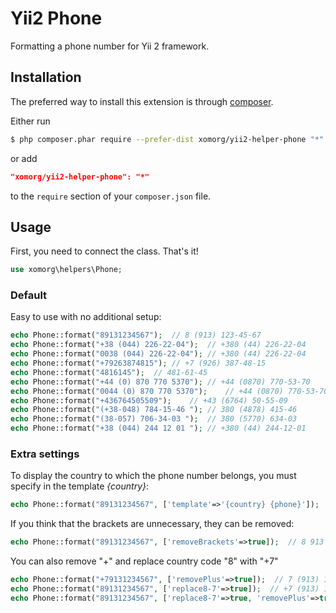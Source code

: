 Yii2 Phone
========================
Formatting a phone number for Yii 2 framework.

Installation
------------

The preferred way to install this extension is through [composer](http://getcomposer.org/download/).

Either run

```bash
$ php composer.phar require --prefer-dist xomorg/yii2-helper-phone "*"
```

or add

```json
"xomorg/yii2-helper-phone": "*"
```

to the `require` section of your `composer.json` file.


Usage
-----

First, you need to connect the class. That's it!

```php
use xomorg\helpers\Phone;
```

### Default

Easy to use with no additional setup:

```php
echo Phone::format("89131234567");  // 8 (913) 123-45-67
echo Phone::format("+38 (044) 226-22-04");  // +380 (44) 226-22-04
echo Phone::format("0038 (044) 226-22-04"); // +380 (44) 226-22-04
echo Phone::format("+79263874815"); // +7 (926) 387-48-15
echo Phone::format("4816145");  // 481-61-45
echo Phone::format("+44 (0) 870 770 5370"); // +44 (0870) 770-53-70
echo Phone::format("0044 (0) 870 770 5370");    // +44 (0870) 770-53-70
echo Phone::format("+436764505509");    // +43 (6764) 50-55-09
echo Phone::format("(+38-048) 784-15-46 "); // 380 (4878) 415-46
echo Phone::format("(38-057) 706-34-03 ");  // 380 (5770) 634-03
echo Phone::format("+38 (044) 244 12 01 "); // +380 (44) 244-12-01
```

### Extra settings

To display the country to which the phone number belongs, you must specify in the template _{country}_:

```php
echo Phone::format("89131234567", ['template'=>'{country} {phone}']);  // Russia 8 (913) 123-45-67 
```

If you think that the brackets are unnecessary, they can be removed:

```php
echo Phone::format("89131234567", ['removeBrackets'=>true]);  // 8 913 123-45-67 
```

You can also remove "+" and replace country code "8" with "+7"

```php
echo Phone::format("+79131234567", ['removePlus'=>true]);  // 7 (913) 123-45-67 
echo Phone::format("89131234567", ['replace8-7'=>true]);  // +7 (913) 123-45-67 
echo Phone::format("89131234567", ['replace8-7'=>true, 'removePlus'=>true]);  // 7 (913) 123-45-67
```

